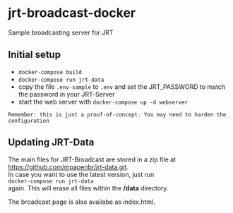 # jrt-broadcast-docker
Sample broadcasting server for JRT

## Initial setup

- `docker-compose build`
- `docker-compose run jrt-data`
- copy the file `.env-sample` to  `.env` and set the JRT_PASSWORD to match the password in your JRT-Server
- start the web server with `docker-compose up -d webserver`

```
Remember: this is just a proof-of-concept. You may need to harden the configuration
```

## Updating JRT-Data

The main files for JRT-Broadcast are stored in a zip file at https://github.com/mpapenbr/jrt-data.git.  
In case you want to use the latest version, just run  
`docker-compose run jrt-data`  
again.
This will erase all files within the **/data** directory.

The broadcast page is also availabe as index.html.



